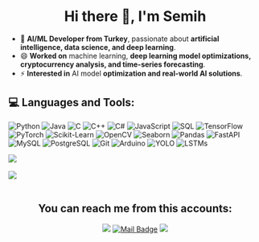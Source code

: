 <h1 align="center">Hi there 👋, I'm Semih</h1>

- 🔭 **AI/ML Developer from Turkey**, passionate about **artificial intelligence, data science, and deep learning**.  
- 😄 **Worked on** machine learning, **deep learning model optimizations, cryptocurrency analysis, and time-series forecasting**.  
- ⚡ **Interested in** AI model **optimization and real-world AI solutions**.  

## 💻 Languages and Tools:

![Python](https://img.shields.io/badge/python-3670A0?style=for-the-badge&logo=python&logoColor=ffdd54) 
![Java](https://img.shields.io/badge/java-%23ED8B00.svg?style=for-the-badge&logo=openjdk&logoColor=white) 
![C](https://img.shields.io/badge/C-%2300599C.svg?style=for-the-badge&logo=c&logoColor=white) 
![C++](https://img.shields.io/badge/C++-%2300599C.svg?style=for-the-badge&logo=c%2B%2B&logoColor=white) 
![C#](https://img.shields.io/badge/C%23-%23239120.svg?style=for-the-badge&logo=c-sharp&logoColor=white) 
![JavaScript](https://img.shields.io/badge/JavaScript-%23F7DF1E.svg?style=for-the-badge&logo=javascript&logoColor=black) 
![SQL](https://img.shields.io/badge/SQL-%2300599C.svg?style=for-the-badge&logo=sql&logoColor=white) 
![TensorFlow](https://img.shields.io/badge/TensorFlow-%23FF6F00.svg?style=for-the-badge&logo=TensorFlow&logoColor=white) 
![PyTorch](https://img.shields.io/badge/PyTorch-%23EE4C2C.svg?style=for-the-badge&logo=PyTorch&logoColor=white) 
![Scikit-Learn](https://img.shields.io/badge/scikit_learn-%23F7931E.svg?style=for-the-badge&logo=scikit-learn&logoColor=white) 
![OpenCV](https://img.shields.io/badge/OpenCV-%23black.svg?style=for-the-badge&logo=opencv&logoColor=white) 
![Seaborn](https://img.shields.io/badge/Seaborn-%23000000.svg?style=for-the-badge&logo=seaborn&logoColor=white) 
![Pandas](https://img.shields.io/badge/Pandas-%23150458.svg?style=for-the-badge&logo=pandas&logoColor=white) 
![FastAPI](https://img.shields.io/badge/FastAPI-%23009688.svg?style=for-the-badge&logo=fastapi&logoColor=white) 
![MySQL](https://img.shields.io/badge/MySQL-%2300f.svg?style=for-the-badge&logo=mysql&logoColor=white) 
![PostgreSQL](https://img.shields.io/badge/PostgreSQL-%23336791.svg?style=for-the-badge&logo=postgresql&logoColor=white) 
![Git](https://img.shields.io/badge/Git-%23F05033.svg?style=for-the-badge&logo=git&logoColor=white) 
![Arduino](https://img.shields.io/badge/Arduino-%2300979D.svg?style=for-the-badge&logo=arduino&logoColor=white) 
![YOLO](https://img.shields.io/badge/YOLO-%23black.svg?style=for-the-badge&logo=yolo&logoColor=white) 
![LSTMs](https://img.shields.io/badge/LSTM-%23FFD43B.svg?style=for-the-badge&logo=lstm&logoColor=white) 



![](https://github-readme-stats.vercel.app/api/top-langs/?username=semihengin&theme=gruvbox&hide_border=false&include_all_commits=false&count_private=false&layout=compact)<br/><br/>
![](https://github-readme-streak-stats.herokuapp.com/?user=semihengin&theme=radical&hide_border=false)
<br/><br/>

<h2 align="center">You can reach me from this accounts:</h2>

<div align="center">

[![](https://img.shields.io/badge/linkedin-%230077B5.svg?&style=for-the-badge&logo=linkedin&logoColor=white)](https://www.linkedin.com/in/semihengin/)
[![Mail Badge](https://img.shields.io/badge/semihengin762@gmail.com-c14438?style=for-the-badge&logo=Gmail&logoColor=white&link=mailto:semihengin762@gmail.com)](mailto:semihengin762@gmail.com)
[![](https://img.shields.io/badge/Kaggle-%2301A5F5.svg?&style=for-the-badge&logo=kaggle&logoColor=white)](https://www.kaggle.com/semihengin)  

</div>

